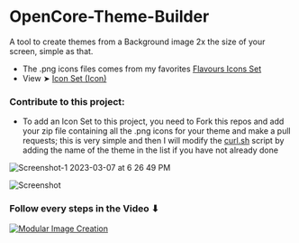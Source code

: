 # OpenCore-Theme-Builder
A tool to create themes from a Background image 2x the size of your screen, simple as that.
- The .png icons files comes from my favorites [Flavours Icons Set](https://github.com/chris1111/My-Simple-OC-Themes/tree/master/SSD_Icons/ZIP)
- View ➤ [Icon Set (Icon)](https://github.com/chris1111/OpenCore-Theme-Builder/blob/Master/IconSet.md)
### Contribute to this project:
- To add an Icon Set to this project, you need to Fork this repos and add your zip file containing all the .png icons for your theme and make a pull requests; this is very simple and then I will modify the [curl.sh](https://github.com/chris1111/OpenCore-Theme-Builder/blob/Master/App/OpenCore-Theme-Builder.app/Contents/Resources/curl.sh) script by adding the name of the theme in the list if you have not already done

![Screenshot-1 2023-03-07 at 6 26 49 PM](https://user-images.githubusercontent.com/6248794/223579467-38a9a409-e359-4ba6-8ec1-196e3ccc9b7c.png)

![Screenshot](https://github.com/chris1111/OpenCore-Theme-Builder/assets/6248794/6b5e638b-f1f8-47a7-96c9-4566017ef03f)



### Follow every steps in the Video ⬇︎ 

[![Modular Image Creation](https://user-images.githubusercontent.com/6248794/218287389-96444e32-0bf1-4886-9632-ccd2e1f3614d.png)](https://www.youtube.com/watch?v=Xk39sthLGLc)

